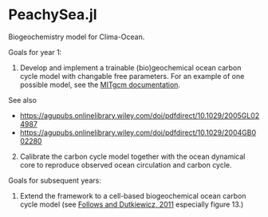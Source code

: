# PeachySea.jl

Biogeochemistry model for Clima-Ocean.

Goals for year 1:

1. Develop and implement a trainable (bio)geochemical ocean carbon cycle model with changable free parameters. For an example of one possible model, see the [MITgcm documentation](https://mitgcm.readthedocs.io/en/latest/examples/global_oce_biogeo/global_oce_biogeo.html#sub-global-oce-biogeo).

See also

* https://agupubs.onlinelibrary.wiley.com/doi/pdfdirect/10.1029/2005GL024987
* https://agupubs.onlinelibrary.wiley.com/doi/pdfdirect/10.1029/2004GB002280

2. Calibrate the carbon cycle model together with the ocean dynamical core to reproduce observed ocean circulation and carbon cycle.

Goals for subsequent years:

1. Extend the framework to a cell-based biogeochemical ocean carbon cycle model (see [Follows and Dutkiewicz, 2011](https://hahana.soest.hawaii.edu/cmoreserver/summercourse/2014/documents/Cullen_05-31/Follows_and_Dutkiewicz_2011_annurev-marine-120709-142848-1.pdf) especially figure 13.)
